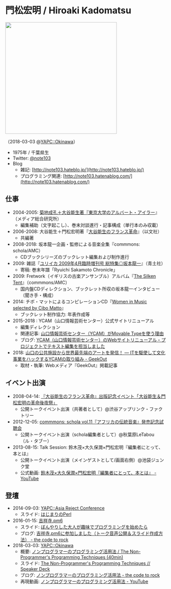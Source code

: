 # 門松宏明 / Hiroaki Kadomatsu

<img src="https://gyazo.com/7e00c5866a9d874adeb42263c1acfb08/thumb/1000" width="350">

（2018-03-03 @[YAPC::Okinawa](http://yapcjapan.org/2018okinawa/)）

- 1975年 / 千葉県生
- Twitter: [@note103](https://twitter.com/note103)
- Blog
  - 雑記: [http://note103.hateblo.jp/](http://note103.hateblo.jp/)
  - プログラミング関連: [http://note103.hatenablog.com/](http://note103.hatenablog.com/)

## 仕事
- 2004-2005: [菊地成孔＋大谷能生著『東京大学のアルバート・アイラー](https://www.amazon.co.jp/dp/4944124198)』（メディア総合研究所）
  - 編集補助（文字起こし）、巻末対談進行・記事構成（単行本のみ収載）
- 2006-2008: 大谷能生＋門松宏明著『[大谷能生のフランス革命](http://www.amazon.co.jp/dp/4753102580)』（以文社）
  - 共編著
- 2008-2018: 坂本龍一企画・監修による音楽全集『commmons: schola/AMC）
  - CDブックシリーズのブックレット編集および制作進行
- 2009: 雑誌『[ユリイカ 2009年4月臨時増刊号 総特集◎坂本龍一](http://www.seidosha.co.jp/book/index.php?id=2495)』（青土社）
  - 寄稿: 巻末年譜「Ryuichi Sakamoto Chronicle」
- 2009: Fretwork（イギリスの古楽アンサンブル）アルバム『[The Silken Tent](http://www.fretwork.co.uk/portfolio/the-silken-tent-with-clare-wilkinson/)』（commmons/AMC）
  - 国内盤CDディレクション、ブックレット所収の坂本龍一インタビュー（聞き手・構成）
- 2014: チボ・マットによるコンピレーションCD『[Women in Music selected by Cibo Matto](http://shop.mu-mo.net/avx/sv/item1?jsiteid=CMM&seq_exhibit_id=111358&categ_id=572332)』
  - ブックレット制作協力: 年表作成等
- 2015-2018 : YCAM（山口情報芸術センター）公式サイトリニューアル
  - 編集ディレクション
  - 関連記事: [山口情報芸術センター（YCAM）がMovable Typeを使う理由](https://www.sixapart.jp/business/ycam.html)
  - ブログ: [YCAM（山口情報芸術センター）のWebサイトリニューアル・プロジェクトでテキスト編集を担当しました](http://note103.hateblo.jp/entry/2015/08/29/170839)
- 2018:  [山口の公共施設から世界最先端のアートを発信！ ― ITを駆使して文化事業をハックするYCAMの取り組み - GeekOut](https://geek-out.jp/column/entry/2018/06/21/110000)
  - 取材・執筆: Webメディア『GeekOut』掲載記事

## イベント出演
- 2008-04-14: [『大谷能生のフランス革命』出版記念イベント「大谷能生＆門松宏明の革命後夜祭」](http://www.webdice.jp/dice/detail/330/)
  - 公開トークイベント出演（共著者として）@渋谷アップリンク・ファクトリー
- 2012-12-05:  [commmons: schola vol.11『アフリカの伝統音楽』発売記念試聴会](http://www.commmons.com/whatsnew/artists/sakamotoryuichi/201211150811.html)
  - 公開トークイベント出演（schola編集者として）@秋葉原LeTabou（ル・タブー）
- 2013-08-15:  Talk Session: 鈴木茂×大久保潤×門松宏明『編集者にとって、本とは』
  - 公開トークイベント出演（メインゲストとして/画面右側）@池袋ジュンク堂
  - 公式動画: [鈴木茂×大久保潤×門松宏明『編集者にとって、本とは』 - YouTube](https://www.youtube.com/watch?v=04mvGmGxte4)

## 登壇
- 2014-09-03: [YAPC::Asia Reject Conference](http://www.zusaar.com/event/14507005)
  - スライド: [はじまりのPerl](https://speakerdeck.com/note103/hazimarifalseperl)
- 2016-01-15: [吉祥寺.pm6](http://kichijojipm.connpass.com/event/23882/)
  - スライド: [ぼんやりした大人が趣味でプログラミングを始めたら](http://www.slideshare.net/note103/ss-57081663)
  - ブログ: [吉祥寺.pm6に参加しました（トーク音声公開＆スライド作成方法） - the code to rock](http://note103.hateblo.jp/entry/2016/01/17/143231)
- 2018-03-03: [YAPC::Okinawa](http://yapcjapan.org/2018okinawa/)
  - 概要: [ノンプログラマーのプログラミング活用法 / The Non-Programmer's Programming Techniques (40min)](http://yapcjapan.org/2018okinawa/timetable.html#/detail/10)
  - スライド: [The Non-Programmer's Programming Techniques // Speaker Deck](https://speakerdeck.com/note103/the-non-programmers-programming-techniques)
  - ブログ: [ノンプログラマーのプログラミング活用法 - the code to rock](http://note103.hateblo.jp/entry/2018/03/23/132120)
  - 再現動画: [ノンプログラマーのプログラミング活用法 - YouTube](https://www.youtube.com/watch?v=jJZD3k6-q0c)
